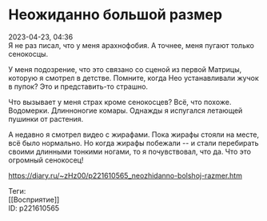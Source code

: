 Неожиданно большой размер
==========================

   
 2023-04-23, 04:36   
   Я не раз писал, что у меня арахнофобия. А точнее, меня пугают только сенокосцы.   
   
 У меня подозрение, что это связано со сценой из первой Матрицы, которую я смотрел в детстве. Помните, когда Нео устанавливали жучок в пупок? Это и представить-то страшно.   
   
 Что вызывает у меня страх кроме сенокосцев? Всё, что похоже. Водомерки. Длинноногие комары. Однажды я испугался летающей пушинки от растения.   
   
 А недавно я смотрел видео с жирафами. Пока жирафы стояли на месте, всё было нормально. Но когда жирафы побежали -- и стали перебирать своими длинными тонкими ногами, то я почувствовал, что да. Что это огромный сенокосец!   
     
 <https://diary.ru/~zHz00/p221610565_neozhidanno-bolshoj-razmer.htm>   
   
 Теги:   
 [[Восприятие]]   
 ID: p221610565
